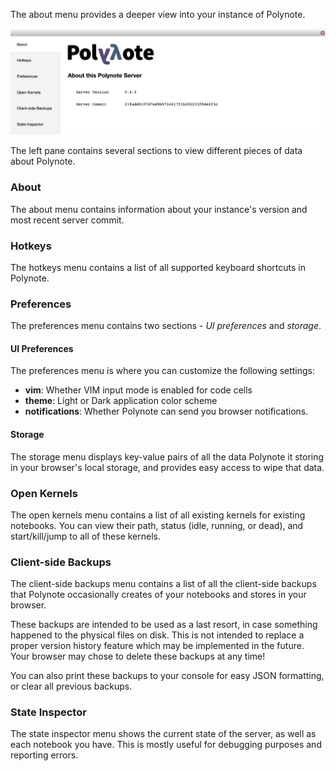The about menu provides a deeper view into your instance of Polynote. 

![Settings Menu](images/settings-menu.png)

The left pane contains several sections to view different pieces of data about Polynote. 

### About 
The about menu contains information about your instance's version and most recent server commit. 

### Hotkeys 
The hotkeys menu contains a list of all supported keyboard shortcuts in Polynote. 

### Preferences 
The preferences menu contains two sections - _UI preferences_ and _storage_.

#### UI Preferences 
The preferences menu is where you can customize the following settings: 

- **vim**: Whether VIM input mode is enabled for code cells 
- **theme**: Light or Dark application color scheme 
- **notifications**: Whether Polynote can send you browser notifications. 

#### Storage 
The storage menu displays key-value pairs of all the data Polynote it storing in your browser's local storage, 
and provides easy access to wipe that data. 

### Open Kernels 
The open kernels menu contains a list of all existing kernels for existing notebooks. You can view their path, 
status (idle, running, or dead), and start/kill/jump to all of these kernels. 

### Client-side Backups 
The client-side backups menu contains a list of all the client-side backups that Polynote occasionally creates of your 
notebooks and stores in your browser. 

These backups are intended to be used as a last resort, in case something happened to the physical files on disk. 
This is not intended to replace a proper version history feature which may be implemented in the future. 
Your browser may chose to delete these backups at any time!

You can also print these backups to your console for easy JSON formatting, or clear all previous backups. 

### State Inspector 
The state inspector menu shows the current state of the server, as well as each notebook you have. This is mostly useful 
for debugging purposes and reporting errors. 
